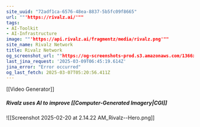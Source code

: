 ```yaml
---
site_uuid: "72adf1ca-6576-48ea-8837-5b5fc09f8665"
url: ""'https://rivalz.ai/'""
tags:
- AI-Toolkit
- AI-Infrastructure
image: ""'https://api.rivalz.ai/fragmentz/media/rivalz.png'""
site_name: Rivalz Network
title: Rivalz Network
og_screenshot_url: ""https://og-screenshots-prod.s3.amazonaws.com/1366x768/80/false/ce29c2865eb481cd859533e131b161d05f1d37bdab4fdab1fbebca2944b8c3f3.jpeg""
last_jina_request: '2025-03-09T06:45:19.614Z'
jina_error: "Error occurred"
og_last_fetch: 2025-03-07T05:20:56.411Z
---
```

[[Video Generator]]
##### Rivalz uses AI to improve [[Computer-Generated Imagery|CGI]]
![[Screenshot 2025-02-20 at 2.14.22 AM_Rivalz--Hero.png]]
